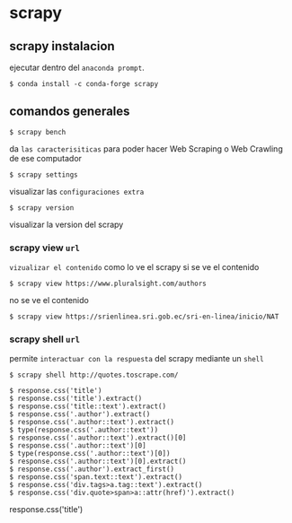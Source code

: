 # scrapy
## scrapy instalacion
ejecutar dentro del `anaconda prompt`.
```
$ conda install -c conda-forge scrapy
```

## comandos generales
```
$ scrapy bench
```
da `las caracterisiticas` para poder hacer Web Scraping o Web Crawling de ese computador
```
$ scrapy settings
```
visualizar las `configuraciones extra`
```
$ scrapy version
```
visualizar la version del scrapy

### scrapy view `url`
`vizualizar el contenido` como lo ve el scrapy
si se ve el contenido
```
$ scrapy view https://www.pluralsight.com/authors
```
no se ve el contenido
```
$ scrapy view https://srienlinea.sri.gob.ec/sri-en-linea/inicio/NAT
```
### scrapy shell `url`
permite `interactuar con la respuesta` del scrapy mediante un `shell`
```
$ scrapy shell http://quotes.toscrape.com/
```
```
$ response.css('title')
$ response.css('title').extract()
$ response.css('title::text').extract()
$ response.css('.author').extract()
$ response.css('.author::text').extract()
$ type(response.css('.author::text'))
$ response.css('.author::text').extract()[0]
$ response.css('.author::text')[0]
$ type(response.css('.author::text')[0])
$ response.css('.author::text')[0].extract()
$ response.css('.author').extract_first()
$ response.css('span.text::text').extract()
$ response.css('div.tags>a.tag::text').extract()
$ response.css('div.quote>span>a::attr(href)').extract()
```

response.css('title')